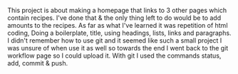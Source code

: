 This project is about making a homepage that links to 3 other pages which contain recipes.
I've done that & the only thing left to do would be to add amounts to the recipes.
As far as what I've learned it was repetition of html coding, Doing a boilerplate, title, using headings, lists, links and paragraphs. I didn't remember how to use git and it seemed like such a small project I was unsure of when use it as well so towards the end I went back to the git workflow page so I could upload it. With git I used the commands status, add, commit & push.